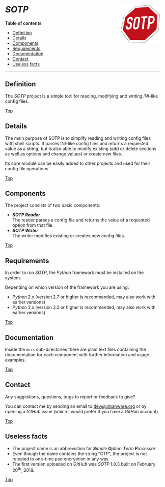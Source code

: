 # *SOTP* <img src="sotp.png" alt="SOTP logo" height="128px" width="128px" align="right"/>

**Table of contents**
*   [Definition](#definition)
*   [Details](#details)
*   [Components](#components)
*   [Requirements](#requirements)
*   [Documentation](#documentation)
*   [Contact](#contact)
*   [Useless facts](#useless-facts)

----

## Definition

The *SOTP* project is a simple tool for reading, modifying and writing *INI*-like config files.

[Top](#sotp)

## Details

The main purpose of SOTP is to simplify reading and writing config files with shell scripts. It parses INI-like config files and returns a requested value as a string, but is also able to modify existing (add or delete sections as well as options and change values) or create new files.

Its core module can be easily added to other projects and used for their config file operations.

[Top](#sotp)

## Components

The project consists of two basic components:

*   ***SOTP Reader***<br>The reader parses a config file and returns the value of a requested option from that file.
*   ***SOTP Writer***<br>The writer modifies existing or creates new config files.

[Top](#sotp)

## Requirements

In order to run *SOTP*, the *Python* framework must be installed on the system.

Depending on which version of the framework you are using:

*   *Python* 2.x (version 2.7 or higher is recommended, may also work with earlier versions)
*   *Python* 3.x (version 3.2 or higher is recommended, may also work with earlier versions)

[Top](#sotp)

## Documentation

Inside the `docs` sub-directories there are plain text files containing the documentation for each component with further information and usage examples.

[Top](#sotp)

## Contact

Any suggestions, questions, bugs to report or feedback to give?

You can contact me by sending an email to [dev@urbanware.org](mailto:dev@urbanware.org) or by opening a *GitHub* issue (which I would prefer if you have a *GitHub* account).

[Top](#sotp)

## Useless facts

*   The project name is an abbreviation for ***S****imple* ***O****ption* ***T**erm* ***P**rocessor*.
*   Even though the name contains the string "OTP", the project is not releated to one-time pad encryption in any way.
*   The first version uploaded on *GitHub* was *SOTP* 1.0.3 built on February 20<sup>th</sup>, 2018.

[Top](#sotp)
